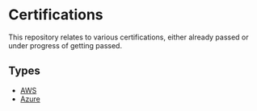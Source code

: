 # Certifications

This repository relates to various certifications, either already passed or under progress of getting passed.

## Types

- [AWS](https://github.com/FantasticFiasco/certifications/tree/master/aws)
- [Azure](https://github.com/FantasticFiasco/certifications/tree/master/azure)
